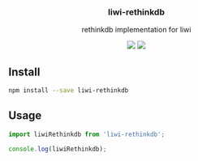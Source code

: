 <h3 align="center">
  liwi-rethinkdb
</h3>

<p align="center">
  rethinkdb implementation for liwi
</p>

<p align="center">
  <a href="https://npmjs.org/package/liwi-rethinkdb"><img src="https://img.shields.io/npm/v/liwi-rethinkdb.svg?style=flat-square"></a>
  <a href="https://david-dm.org/liwijs/liwi?path=packages/liwi-rethinkdb"><img src="https://david-dm.org/liwijs/liwi?path=packages/liwi-rethinkdb.svg?style=flat-square"></a>
</p>

## Install

```bash
npm install --save liwi-rethinkdb
```

## Usage

```js
import liwiRethinkdb from 'liwi-rethinkdb';

console.log(liwiRethinkdb);
```
